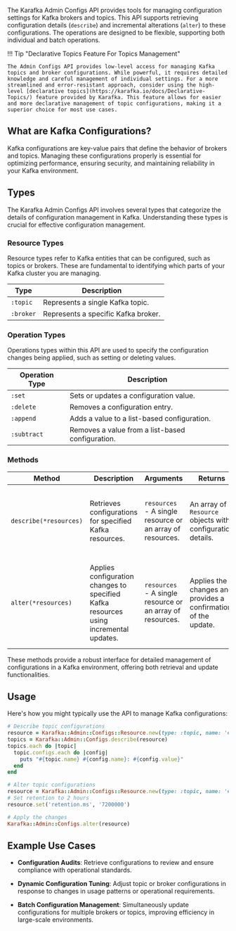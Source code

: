 The Karafka Admin Configs API provides tools for managing configuration settings for Kafka brokers and topics. This API supports retrieving configuration details (`describe`) and incremental alterations (`alter`) to these configurations. The operations are designed to be flexible, supporting both individual and batch operations.

!!! Tip "Declarative Topics Feature For Topics Management"

    The Admin Configs API provides low-level access for managing Kafka topics and broker configurations. While powerful, it requires detailed knowledge and careful management of individual settings. For a more streamlined and error-resistant approach, consider using the high-level [declarative topics](https://karafka.io/docs/Declarative-Topics/) feature provided by Karafka. This feature allows for easier and more declarative management of topic configurations, making it a superior choice for most use cases.

## What are Kafka Configurations?

Kafka configurations are key-value pairs that define the behavior of brokers and topics. Managing these configurations properly is essential for optimizing performance, ensuring security, and maintaining reliability in your Kafka environment.

## Types

The Karafka Admin Configs API involves several types that categorize the details of configuration management in Kafka. Understanding these types is crucial for effective configuration management.

### Resource Types

Resource types refer to Kafka entities that can be configured, such as topics or brokers. These are fundamental to identifying which parts of your Kafka cluster you are managing.

<table>
  <thead>
    <tr>
      <th>Type</th>
      <th>Description</th>
    </tr>
  </thead>
  <tbody>
    <tr>
      <td><code>:topic</code></td>
      <td>Represents a single Kafka topic.</td>
    </tr>
    <tr>
      <td><code>:broker</code></td>
      <td>Represents a specific Kafka broker.</td>
    </tr>
  </tbody>
</table>

### Operation Types

Operations types within this API are used to specify the configuration changes being applied, such as setting or deleting values.

<table>
  <thead>
    <tr>
      <th>Operation Type</th>
      <th>Description</th>
    </tr>
  </thead>
  <tbody>
    <tr>
      <td><code>:set</code></td>
      <td>Sets or updates a configuration value.</td>
    </tr>
    <tr>
      <td><code>:delete</code></td>
      <td>Removes a configuration entry.</td>
    </tr>
    <tr>
      <td><code>:append</code></td>
      <td>Adds a value to a list-based configuration.</td>
    </tr>
    <tr>
      <td><code>:subtract</code></td>
      <td>Removes a value from a list-based configuration.</td>
    </tr>
  </tbody>
</table>

### Methods

<table>
  <thead>
    <tr>
      <th>Method</th>
      <th>Description</th>
      <th>Arguments</th>
      <th>Returns</th>
      <th>Notes</th>
    </tr>
  </thead>
  <tbody>
    <tr>
      <td><code>describe(*resources)</code></td>
      <td>Retrieves configurations for specified Kafka resources.</td>
      <td><code>resources</code> - A single resource or an array of resources.</td>
      <td>An array of <code>Resource</code> objects with configuration details.</td>
      <td>Fetches configuration details in a single operation, even for multiple resources.</td>
    </tr>
    <tr>
      <td><code>alter(*resources)</code></td>
      <td>Applies configuration changes to specified Kafka resources using incremental updates.</td>
      <td><code>resources</code> - A single resource or an array of resources.</td>
      <td>Applies the changes and provides a confirmation of the update.</td>
      <td>This method is non-transactional and may succeed partially; validate configurations before applying.</td>
    </tr>
  </tbody>
</table>

These methods provide a robust interface for detailed management of configurations in a Kafka environment, offering both retrieval and update functionalities.

## Usage

Here's how you might typically use the API to manage Kafka configurations:

```ruby
# Describe topic configurations
resource = Karafka::Admin::Configs::Resource.new(type: :topic, name: 'example')
topics = Karafka::Admin::Configs.describe(resource)
topics.each do |topic|
  topic.configs.each do |config|
    puts "#{topic.name} #{config.name}: #{config.value}"
  end
end

# Alter topic configurations
resource = Karafka::Admin::Configs::Resource.new(type: :topic, name: 'example')
# Set retention to 2 hours
resource.set('retention.ms', '7200000')

# Apply the changes
Karafka::Admin::Configs.alter(resource)
```

## Example Use Cases

- **Configuration Audits**: Retrieve configurations to review and ensure compliance with operational standards.

- **Dynamic Configuration Tuning**: Adjust topic or broker configurations in response to changes in usage patterns or operational requirements.

- **Batch Configuration Management**: Simultaneously update configurations for multiple brokers or topics, improving efficiency in large-scale environments.
